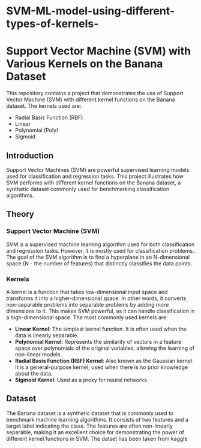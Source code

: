 # SVM-ML-model-using-different-types-of-kernels-
# Support Vector Machine (SVM) with Various Kernels on the Banana Dataset
This repository contains a project that demonstrates the use of Support Vector Machine (SVM) with different kernel functions on the Banana dataset. The kernels used are:
- Radial Basis Function (RBF)
- Linear
- Polynomial (Poly)
- Sigmoid

## Introduction
Support Vector Machines (SVM) are powerful supervised learning models used for classification and regression tasks. This project illustrates how SVM performs with different kernel functions on the Banana dataset, a synthetic dataset commonly used for benchmarking classification algorithms.

## Theory
### Support Vector Machine (SVM)
SVM is a supervised machine learning algorithm used for both classification and regression tasks. However, it is mostly used for classification problems. The goal of the SVM algorithm is to find a hyperplane in an N-dimensional space (N - the number of features) that distinctly classifies the data points.
### Kernels
A kernel is a function that takes low-dimensional input space and transforms it into a higher-dimensional space. In other words, it converts non-separable problems into separable problems by adding more dimensions to it. This makes SVM powerful, as it can handle classification in a high-dimensional space.
The most commonly used kernels are:
- **Linear Kernel**: The simplest kernel function. It is often used when the data is linearly separable.
- **Polynomial Kernel**: Represents the similarity of vectors in a feature space over polynomials of the original variables, allowing the learning of non-linear models.
- **Radial Basis Function (RBF) Kernel**: Also known as the Gaussian kernel. It is a general-purpose kernel; used when there is no prior knowledge about the data.
- **Sigmoid Kernel**: Used as a proxy for neural networks.

## Dataset
The Banana dataset is a synthetic dataset that is commonly used to benchmark machine learning algorithms. It consists of two features and a target label indicating the class. The features are often non-linearly separable, making it an excellent choice for demonstrating the power of different kernel functions in SVM. The datset has been taken from kaggle
